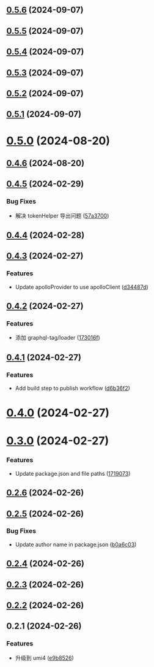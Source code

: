 ## [0.5.6](https://github.com/limaofeng/umi-plugin-apollo/compare/v0.5.5...v0.5.6) (2024-09-07)



## [0.5.5](https://github.com/limaofeng/umi-plugin-apollo/compare/v0.5.4...v0.5.5) (2024-09-07)



## [0.5.4](https://github.com/limaofeng/umi-plugin-apollo/compare/v0.5.3...v0.5.4) (2024-09-07)



## [0.5.3](https://github.com/limaofeng/umi-plugin-apollo/compare/v0.5.2...v0.5.3) (2024-09-07)



## [0.5.2](https://github.com/limaofeng/umi-plugin-apollo/compare/v0.5.1...v0.5.2) (2024-09-07)



## [0.5.1](https://github.com/limaofeng/umi-plugin-apollo/compare/v0.5.0...v0.5.1) (2024-09-07)



# [0.5.0](https://github.com/limaofeng/umi-plugin-apollo/compare/v0.4.6...v0.5.0) (2024-08-20)



## [0.4.6](https://github.com/limaofeng/umi-plugin-apollo/compare/v0.4.5...v0.4.6) (2024-08-20)



## [0.4.5](https://github.com/limaofeng/umi-plugin-apollo/compare/v0.4.4...v0.4.5) (2024-02-29)


### Bug Fixes

*  解决 tokenHelper 导出问题 ([57a3700](https://github.com/limaofeng/umi-plugin-apollo/commit/57a370039a3a08c131bc7c9d985244ddea9cc7b0))



## [0.4.4](https://github.com/limaofeng/umi-plugin-apollo/compare/v0.4.3...v0.4.4) (2024-02-28)



## [0.4.3](https://github.com/limaofeng/umi-plugin-apollo/compare/v0.4.2...v0.4.3) (2024-02-27)


### Features

* Update apolloProvider to use apolloClient ([d34487d](https://github.com/limaofeng/umi-plugin-apollo/commit/d34487d1fb189f02b06fdc3679b62c49198ed2e4))



## [0.4.2](https://github.com/limaofeng/umi-plugin-apollo/compare/v0.4.1...v0.4.2) (2024-02-27)


### Features

*  添加 graphql-tag/loader ([173016f](https://github.com/limaofeng/umi-plugin-apollo/commit/173016f2db120b846b0a2e7ae1a251d757c0b485))



## [0.4.1](https://github.com/limaofeng/umi-plugin-apollo/compare/v0.4.0...v0.4.1) (2024-02-27)


### Features

* Add build step to publish workflow ([d6b36f2](https://github.com/limaofeng/umi-plugin-apollo/commit/d6b36f2cff7251cbab13ee822b45fe691571afa8))



# [0.4.0](https://github.com/limaofeng/umi-plugin-apollo/compare/v0.3.0...v0.4.0) (2024-02-27)



# [0.3.0](https://github.com/limaofeng/umi-plugin-apollo/compare/v0.2.6...v0.3.0) (2024-02-27)


### Features

* Update package.json and file paths ([1719073](https://github.com/limaofeng/umi-plugin-apollo/commit/1719073e8f5d917f0f254fd595d5b700cf0a5e1c))



## [0.2.6](https://github.com/limaofeng/umi-plugin-apollo/compare/v0.2.5...v0.2.6) (2024-02-26)



## [0.2.5](https://github.com/limaofeng/umi-plugin-apollo/compare/v0.2.4...v0.2.5) (2024-02-26)


### Bug Fixes

* Update author name in package.json ([b0a6c03](https://github.com/limaofeng/umi-plugin-apollo/commit/b0a6c03dcdfe1a7a6e3ae055f63c76140d04910b))



## [0.2.4](https://github.com/limaofeng/umi-plugin-apollo/compare/v0.2.3...v0.2.4) (2024-02-26)



## [0.2.3](https://github.com/limaofeng/umi-plugin-apollo/compare/v0.2.2...v0.2.3) (2024-02-26)



## [0.2.2](https://github.com/limaofeng/umi-plugin-apollo/compare/v0.2.1...v0.2.2) (2024-02-26)



## 0.2.1 (2024-02-26)


### Features

* 升级到 umi4 ([e9b8526](https://github.com/limaofeng/umi-plugin-apollo/commit/e9b8526103bf7a46a4538194b663696bc85daa91))



